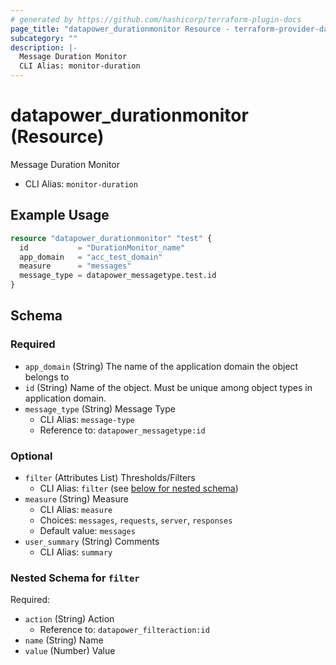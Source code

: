 ```yaml
---
# generated by https://github.com/hashicorp/terraform-plugin-docs
page_title: "datapower_durationmonitor Resource - terraform-provider-datapower"
subcategory: ""
description: |-
  Message Duration Monitor
  CLI Alias: monitor-duration
---
```


# datapower_durationmonitor (Resource)

Message Duration Monitor
  - CLI Alias: `monitor-duration`

## Example Usage

```terraform
resource "datapower_durationmonitor" "test" {
  id           = "DurationMonitor_name"
  app_domain   = "acc_test_domain"
  measure      = "messages"
  message_type = datapower_messagetype.test.id
}
```

<!-- schema generated by tfplugindocs -->
## Schema

### Required

- `app_domain` (String) The name of the application domain the object belongs to
- `id` (String) Name of the object. Must be unique among object types in application domain.
- `message_type` (String) Message Type
  - CLI Alias: `message-type`
  - Reference to: `datapower_messagetype:id`

### Optional

- `filter` (Attributes List) Thresholds/Filters
  - CLI Alias: `filter` (see [below for nested schema](#nestedatt--filter))
- `measure` (String) Measure
  - CLI Alias: `measure`
  - Choices: `messages`, `requests`, `server`, `responses`
  - Default value: `messages`
- `user_summary` (String) Comments
  - CLI Alias: `summary`

<a id="nestedatt--filter"></a>
### Nested Schema for `filter`

Required:

- `action` (String) Action
  - Reference to: `datapower_filteraction:id`
- `name` (String) Name
- `value` (Number) Value
